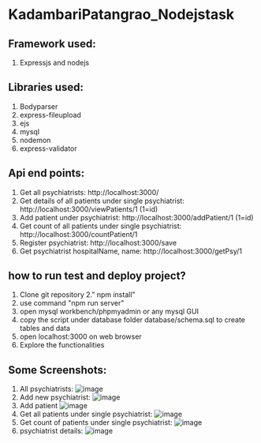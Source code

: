 # KadambariPatangrao_Nodejstask

## Framework used:
1. Expressjs and nodejs

## Libraries used:
1. Bodyparser
2. express-fileupload
3. ejs
4. mysql
5. nodemon
6. express-validator

## Api end points:
1. Get all psychiatrists: http://localhost:3000/
2. Get details of all patients under single psychiatrist: http://localhost:3000/viewPatients/1 (1=id)
3. Add patient under psychiatrist: http://localhost:3000/addPatient/1 (1=id)
4. Get count of all patients under single psychiatrist: http://localhost:3000/countPatient/1
5. Register psychiatrist: http://localhost:3000/save
6. Get psychiatrist hospitalName, name: http://localhost:3000/getPsy/1

## how to run test and deploy project?

1. Clone git repository
2." npm install"
3. use command "npm run server"
4. open mysql workbench/phpmyadmin or any mysql GUI
5. copy the script under database folder database/schema.sql to create tables and data 
6. open localhost:3000 on web browser
7. Explore the functionalities


## Some Screenshots:
1. All psychiatrists:
  ![image](https://user-images.githubusercontent.com/53164503/170361946-672e8a80-fb9b-48fc-8fd0-a108735cf36e.png)
2. Add new psychiatrist:
 ![image](https://user-images.githubusercontent.com/53164503/170361993-2efbe241-9a77-48cf-b459-ac4b7cf314fd.png)
3. Add patient
  ![image](https://user-images.githubusercontent.com/53164503/170362073-1b15bea5-7566-4589-a571-1d020dc93b0a.png)
4. Get all patients under single psychiatrist:
  ![image](https://user-images.githubusercontent.com/53164503/170362130-80378e41-dfb3-482d-ab0c-a65f34b7d99b.png)
5. Get count of patients under single psychiatrist:
  ![image](https://user-images.githubusercontent.com/53164503/170362196-c1b82740-0572-4470-b362-e8ebdb4c3343.png)
6. psychiatrist details:
  ![image](https://user-images.githubusercontent.com/53164503/170362252-d35cc8d8-d700-4a48-b992-5f5f4dec0e65.png)



